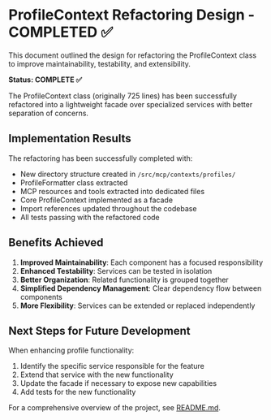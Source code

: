 # ProfileContext Refactoring Design - COMPLETED ✅

This document outlined the design for refactoring the ProfileContext class to improve maintainability, testability, and extensibility.

**Status: COMPLETE ✅**

The ProfileContext class (originally 725 lines) has been successfully refactored into a lightweight facade over specialized services with better separation of concerns.

## Implementation Results

The refactoring has been successfully completed with:
- New directory structure created in `/src/mcp/contexts/profiles/`
- ProfileFormatter class extracted
- MCP resources and tools extracted into dedicated files
- Core ProfileContext implemented as a facade
- Import references updated throughout the codebase
- All tests passing with the refactored code

## Benefits Achieved

1. **Improved Maintainability**: Each component has a focused responsibility
2. **Enhanced Testability**: Services can be tested in isolation
3. **Better Organization**: Related functionality is grouped together
4. **Simplified Dependency Management**: Clear dependency flow between components
5. **More Flexibility**: Services can be extended or replaced independently

## Next Steps for Future Development

When enhancing profile functionality:
1. Identify the specific service responsible for the feature
2. Extend that service with the new functionality
3. Update the facade if necessary to expose new capabilities
4. Add tests for the new functionality

For a comprehensive overview of the project, see [README.md](../README.md).